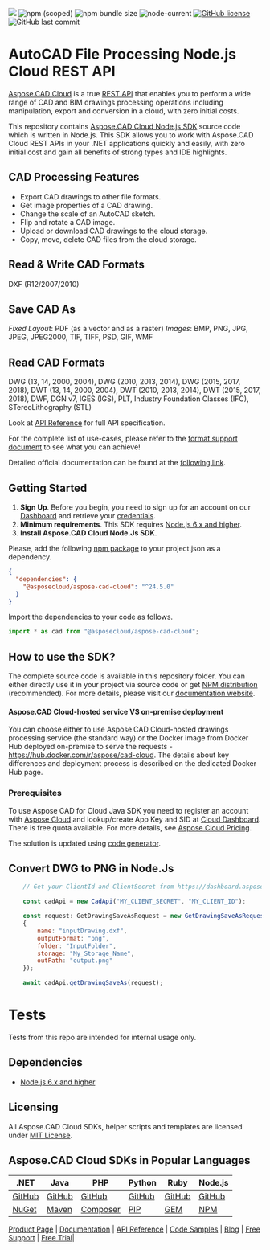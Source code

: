 ![](https://img.shields.io/badge/api-v3.0-lightgrey) ![npm (scoped)](https://img.shields.io/npm/v/@asposecloud/aspose-cad-cloud) ![npm bundle size](https://img.shields.io/bundlephobia/min/@asposecloud/aspose-cad-cloud) ![node-current](https://img.shields.io/node/v/@asposecloud/aspose-cad-cloud) [![GitHub license](https://img.shields.io/github/license/aspose-cad-cloud/aspose-cad-cloud-nodejs)](LICENSE) ![GitHub last commit](https://img.shields.io/github/last-commit/Aspose-cad-Cloud/aspose-cad-cloud-nodejs)

# AutoCAD File Processing Node.js Cloud REST API
[Aspose.CAD Cloud](https://products.aspose.cloud/cad) is a true [REST API](https://apireference.aspose.cloud/cad/) that enables you to perform a wide range of CAD and BIM drawings processing operations including manipulation, export and conversion in a cloud, with zero initial costs.

This repository contains [Aspose.CAD Cloud Node.js SDK](https://products.aspose.cloud/cad/nodejs) source code which is written in Node.js. This SDK allows you to work with Aspose.CAD Cloud REST APIs in your .NET applications quickly and easily, with zero initial cost and gain all benefits of strong types and IDE highlights.

## CAD Processing Features
- Export CAD drawings to other file formats.
- Get image properties of a CAD drawing.
- Change the scale of an AutoCAD sketch.
- Flip and rotate a CAD image.
- Upload or download CAD drawings to the cloud storage.
- Copy, move, delete CAD files from the cloud storage.

## Read & Write CAD Formats
DXF (R12/2007/2010)

## Save CAD As
*Fixed Layout*: PDF (as a vector and as a raster)
*Images*: BMP, PNG, JPG, JPEG, JPEG2000, TIF, TIFF, PSD, GIF, WMF

## Read CAD Formats
DWG (13, 14, 2000, 2004), DWG (2010, 2013, 2014), DWG (2015, 2017, 2018), DWT (13, 14, 2000, 2004), DWT (2010, 2013, 2014), DWT (2015, 2017, 2018), DWF, DGN v7, IGES (IGS), PLT, Industry Foundation Classes (IFC), STereoLithography (STL)

Look at [API Reference](https://apireference.aspose.cloud/cad/) for full API specification.

For the complete list of use-cases, please refer to the [format support document](https://docs.aspose.cloud/cad/supported-file-formats/) to see what you can achieve!

Detailed official documentation can be found at the [following link](https://docs.aspose.cloud/cad/).

## Getting Started

1. **Sign Up**. Before you begin, you need to sign up for an account on our [Dashboard](https://dashboard.aspose.cloud/) and retrieve your [credentials](https://dashboard.aspose.cloud/#/apps).
2. **Minimum requirements**. This SDK requires [Node.js 6.x and higher](https://nodejs.org/download/release/).
3. **Install Aspose.CAD Cloud Node.Js SDK**.

Please, add the following [npm package](https://www.npmjs.com/package/@asposecloud/aspose-cad-cloud) to your project.json as a dependency.
```json
{
  "dependencies": {
    "@asposecloud/aspose-cad-cloud": "^24.5.0"
  }
}

```
Import the dependencies to your code as follows.
```ts
import * as cad from "@asposecloud/aspose-cad-cloud";
```

## How to use the SDK?

The complete source code is available in this repository folder. You can either directly use it in your project via source code or get [NPM distribution](https://www.npmjs.com/package/@asposecloud/aspose-cad-cloud) (recommended). For more details, please visit our [documentation website](https://docs.aspose.cloud/cad/available-sdks/).

#### Aspose.CAD Cloud-hosted service VS on-premise deployment
You can choose either to use Aspose.CAD Cloud-hosted drawings processing service (the standard way) or the Docker image from Docker Hub deployed on-premise to serve the requests - https://hub.docker.com/r/aspose/cad-cloud.
The details about key differences and deployment process is described on the dedicated Docker Hub page.

### Prerequisites

To use Aspose CAD for Cloud Java SDK you need to register an account with [Aspose Cloud](https://www.aspose.cloud/) and lookup/create App Key and SID at [Cloud Dashboard](https://dashboard.aspose.cloud/#/apps). There is free quota available. For more details, see [Aspose Cloud Pricing](https://purchase.aspose.cloud/pricing).

The solution is updated using [code generator](https://github.com/aspose-CAD-cloud/aspose-CAD-cloud-codegen).

## Convert DWG to PNG in Node.Js

```js
	// Get your ClientId and ClientSecret from https://dashboard.aspose.cloud (free registration required).

	const cadApi = new CadApi("MY_CLIENT_SECRET", "MY_CLIENT_ID");

	const request: GetDrawingSaveAsRequest = new GetDrawingSaveAsRequest(
	{ 
		name: "inputDrawing.dxf", 
		outputFormat: "png", 
		folder: "InputFolder", 
		storage: "My_Storage_Name", 
		outPath: "output.png" 
	});

	await cadApi.getDrawingSaveAs(request);
```

# Tests
Tests from this repo are intended for internal usage only.

## Dependencies
* [Node.js 6.x and higher](https://nodejs.org/download/release/)

## Licensing
All Aspose.CAD Cloud SDKs, helper scripts and templates are licensed under [MIT License](LICENSE).

## Aspose.CAD Cloud SDKs in Popular Languages

| .NET | Java | PHP | Python | Ruby | Node.js |
|---|---|---|---|---|---|
| [GitHub](https://github.com/aspose-cad-cloud/aspose-cad-cloud-dotnet) | [GitHub](https://github.com/aspose-cad-cloud/aspose-cad-cloud-java) | [GitHub](https://github.com/aspose-cad-cloud/aspose-cad-cloud-php) | [GitHub](https://github.com/aspose-cad-cloud/aspose-cad-cloud-python) | [GitHub](https://github.com/aspose-cad-cloud/aspose-cad-cloud-ruby)  | [GitHub](https://github.com/aspose-cad-cloud/aspose-cad-cloud-nodejs) |
| [NuGet](https://www.nuget.org/packages/Aspose.cad-Cloud/) | [Maven](https://repository.aspose.cloud/webapp/#/artifacts/browse/tree/General/repo/com/aspose/aspose-cad-cloud) | [Composer](https://packagist.org/packages/aspose/aspose-cad-cloud) | [PIP](https://pypi.org/project/aspose.cad-cloud/) | [GEM](https://rubygems.org/gems/aspose_cad_cloud)  | [NPM](https://www.npmjs.com/package/@asposecloud/aspose-cad-cloud) |

[Product Page](https://products.aspose.cloud/cad/nodejs) | [Documentation](https://docs.aspose.cloud/display/cadcloud/Home) | [API Reference](https://apireference.aspose.cloud/cad/) | [Code Samples](https://github.com/aspose-cad-cloud/aspose-cad-cloud-nodejs) | [Blog](https://blog.aspose.cloud/category/cad/) | [Free Support](https://forum.aspose.cloud/c/cad) | [Free Trial](https://dashboard.aspose.cloud/#/apps)|
